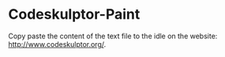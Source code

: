 # Codeskulptor-Paint
Copy paste the content of the text file to the idle on the website: http://www.codeskulptor.org/.
